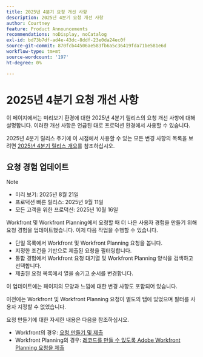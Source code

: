 ```yaml
---
title: 2025년 4분기 요청 개선 사항
description: 2025년 4분기 요청 개선 사항
author: Courtney
feature: Product Announcements
recommendations: noDisplay, noCatalog
exl-id: bd73b7df-ad4e-43dc-8ddf-23e0da24ec0f
source-git-commit: 870fcb44506ae583fb6a5c36419fda71be581e6d
workflow-type: tm+mt
source-wordcount: '197'
ht-degree: 0%

---
```


# 2025년 4분기 요청 개선 사항

이 페이지에서는 미리보기 환경에 대한 2025년 4분기 릴리스의 요청 개선 사항에 대해 설명합니다. 이러한 개선 사항은 언급된 대로 프로덕션 환경에서 사용할 수 있습니다.

2025년 4분기 릴리스 주기에 이 시점에서 사용할 수 있는 모든 변경 사항의 목록을 보려면 [2025년 4분기 릴리스 개요](/help/quicksilver/product-announcements/product-releases/25-q4-release-activity/25-q4-release-overview.md)를 참조하십시오.

## 요청 경험 업데이트

>[!NOTE]
>
>* 미리 보기: 2025년 8월 21일
>* 프로덕션 빠른 릴리스: 2025년 9월 11일
>* 모든 고객을 위한 프로덕션: 2025년 10월 16일

Workfront 및 Workfront Planning에서 요청할 때 더 나은 사용자 경험을 만들기 위해 요청 경험을 업데이트했습니다. 이제 다음 작업을 수행할 수 있습니다.

* 단일 목록에서 Workfront 및 Workfront Planning 요청을 봅니다.
* 지정한 조건을 기반으로 제출된 요청을 필터링합니다.
* 통합 경험에서 Workfront 요청 대기열 및 Workfront Planning 양식을 검색하고 선택합니다.
* 제출된 요청 목록에서 열을 숨기고 순서를 변경합니다.

이 업데이트에는 페이지의 모양과 느낌에 대한 변경 사항도 포함되어 있습니다.

이전에는 Workfront 및 Workfront Planning 요청이 별도의 탭에 있었으며 필터를 사용자 지정할 수 없었습니다.

요청 만들기에 대한 자세한 내용은 다음을 참조하십시오.

* Workfront의 경우: [요청 만들기 및 제출](/help/quicksilver/manage-work/requests/create-requests/create-submit-requests.md)
* Workfront Planning의 경우: [레코드를 만들 수 있도록 Adobe Workfront Planning 요청을 제출](/help/quicksilver/planning/requests/submit-requests.md)
